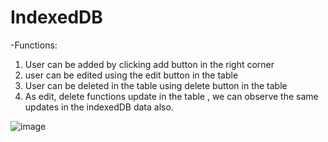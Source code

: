 # IndexedDB
-Functions:
1) User can be added by clicking add button in the right corner
2) user can be edited using the edit button in the table
3) User can be deleted in the table using delete button in the table
4) As edit, delete functions update in the table , we can observe the same updates in the indexedDB data also.
   

![image](https://github.com/kritibagga/IndexedDB/assets/72100314/6ae22e79-ca99-4e9a-8ba3-6618d68d7264)

